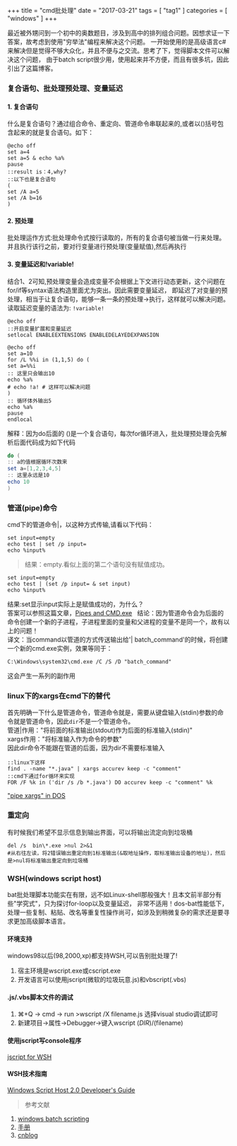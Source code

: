 +++
title = "cmd批处理"
date = "2017-03-21"
tags = [ "tag1" ]
categories = [ "windows" ]
+++

最近被外甥问到一个初中的奥数题目，涉及到高中的排列组合问题。因想求证一下答案，故考虑到使用"穷举法"编程来解决这个问题。
一开始使用的是高级语言c#来解决但是觉得不够大众化，并且不便与之交流。思考了下，觉得脚本文件可以解决这个问题，
由于batch script很少用，使用起来并不方便，而且有很多坑，因此引出了这篇博客。
<!--more-->
### 复合语句、批处理预处理、变量延迟

#### 1. 复合语句
什么是复合语句？通过组合命令、重定向、管道命令串联起来的,或者以()括号包含起来的就是复合语句。如下：

```msshell
@echo off
set a=4
set a=5 & echo %a%
pause
::result is：4,why?
::以下也是复合语句
(
set /A a=5
set /A b=16
)
```
#### 2. 预处理

批处理运作方式:批处理命令式按行读取的，所有的复合语句被当做一行来处理。并且执行该行之前，要对行变量进行预处理(变量赋值),然后再执行

#### 3. 变量延迟和!variable!

结合1、2可知,预处理变量会造成变量不会根据上下文进行动态更新，这个问题在for/if等syntax语法构造里面尤为突出。因此需要变量延迟，
即延迟了对变量的预处理，相当于让复合语句，能够一条一条的预处理->执行，这样就可以解决问题。  
读取延迟变量的语法为: `!variable!`

```msshell
@echo off
::开启变量扩展和变量延迟
setlocal ENABLEEXTENSIONS ENABLEDELAYEDEXPANSION

@echo off
set a=10
for /L %%i in (1,1,5) do (
set a=%%i
:: 这里只会输出10
echo %a%
# echo !a! # 这样可以解决问题
)
:: 循环体外输出5
echo %a%
pause
endlocal
```
解释：因为do后面的 ()是一个复合语句，每次for循环进入，批处理预处理会先解析后面代码成为如下代码

```powershell
do (
:: a的值根据循环次数来
set a=[1,2,3,4,5]
:: 这里永远是10
echo 10
)
```

### 管道(pipe)命令

cmd下的管道命令|，以这种方式传输,请看以下代码：

```msshell
set input=empty
echo test | set /p input=
echo %input%
```
>结果：empty.看似上面的第二个语句没有赋值成功。

```msshell
set input=empty
echo test | (set /p input= & set input)
echo %input%
```
结果:set显示input实际上是赋值成功的，为什么？  
答案可以参照这篇文章，[Pipes and CMD.exe](https://ss64.com/nt/syntax-redirection.html '点我访问')   
结论：因为管道命令会为后面的命令创建一个新的子进程，子进程里面的变量和父进程的变量不是同一个，故有以上的问题！  
译文：当command以管道的方式传送输出给'| batch_command'的时候，将创建一个新的cmd.exe实例，效果等同于：

`C:\Windows\system32\cmd.exe /C /S /D "batch_command"`

这会产生一系列的副作用

### linux下的xargs在cmd下的替代

首先明确一下什么是管道命令，管道命令就是，需要从键盘输入(stdin)参数的命令就是管道命令，因此`dir`不是一个管道命令。   
管道|作用："将前面的标准输出(stdout)作为后面的标准输入(stdin)"  
xargs作用："将标准输入作为命令的参数"  
因此dir命令不能跟在管道的后面，因为dir不需要标准输入

```msshell
::linux下这样
find . -name "*.java" | xargs accurev keep -c "comment"
::cmd下通过for循环来实现
FOR /F %k in ('dir /s /b *.java') DO accurev keep -c "comment" %k
```
["pipe xargs" in DOS](https://davidpthomas.wordpress.com/2007/01/04/xargs-in-dos/ '点我访问')

### 重定向

有时候我们希望不显示信息到输出界面，可以将输出流定向到垃圾桶

```console
del /s  bin\*.exe >nul 2>&1
#从右往左读，将2错误输出重定向到1标准输出(&取地址操作，取标准输出设备的地址)，然后是>nul将标准输出重定向到垃圾桶
```

### WSH(windows script host)

bat批处理脚本功能实在有限，远不如Linux-shell那般强大！且本文前半部分有些"学究式"，只为探讨for-loop以及变量延迟，
非常不适用！dos-bat性能低下，处理一些复制、粘贴、改名等重复性操作尚可，如涉及到稍微复杂的需求还是要寻求更加高级脚本语言。

#### 环境支持

windows98以后(98,2000,xp)都支持WSH,可以告别批处理了!
1. 宿主环境是wscript.exe或cscript.exe
2. 开发语言可以使用jscript(微软的垃圾玩意.js)和vbscript(.vbs)

#### .js/.vbs脚本文件的调试

1. ⌘+Q -> cmd -> run >wscript /X filename.js 选择visual studio调试即可
2. 新建项目->属性->Debugger->键入wscript $(DIR)/$(filename)

#### 使用jscript写console程序

[jscript for WSH](./jsforWSH.html)

#### WSH技术指南

[Windows Script Host 2.0 Developer's Guide](../assets/WindowsScriptHost2.0Developer'sGuide.pdf "点我访问")

>参考文献

1. [windows batch scripting](http://steve-jansen.github.io/guides/windows-batch-scripting/index.html "点我访问")
2. [手册](https://ss64.com/nt/for_f.html "点我访问")
3. [cnblog](http://www.cnblogs.com/glaivelee/archive/2009/10/07/1578737.html "点我访问")
